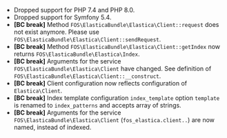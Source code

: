 * Dropped support for PHP 7.4 and PHP 8.0.
* Dropped support for Symfony 5.4.
* **[BC break]** Method `FOS\ElasticaBundle\Elastica\Client::request` does not exist anymore. Please use `FOS\ElasticaBundle\Elastica\Client::sendRequest`.
* **[BC break]** Method `FOS\ElasticaBundle\Elastica\Client::getIndex` now returns `FOS\ElasticaBundle\Elastica\Index`.
* **[BC break]** Arguments for the service `FOS\ElasticaBundle\Elastica\Client` have changed. See definition of `FOS\ElasticaBundle\Elastica\Client::__construct`.
* **[BC break]** Client configuration now reflects configuration of `Elastica\Client`.
* **[BC break]** Index template configuration `index_template` option `template` is renamed to `index_patterns` and accepts array of strings.
* **[BC break]** Arguments for the service `FOS\ElasticaBundle\Elastica\Client` (`fos_elastica.client..`) are now named, instead of indexed.
